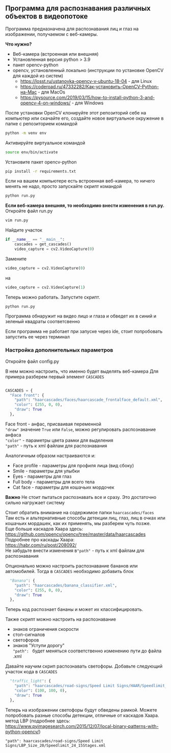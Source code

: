 ## Программа для распознавания различных объектов в видеопотоке

Программа предназначена для распознавания лиц и глаз на изображении, получаемом с веб-камеры.

**Что нужно?**
+ Веб-камера (встроенная или внешняя)
+ Установленная версия python > 3.9
+ пакет opencv-python
+ opencv, установленный локально (инструкции по установке OpenCV для каждой из систем)
  - https://losst.ru/ustanovka-opencv-v-ubuntu-18-04 - для Linux
  - https://coderoad.ru/47332282/Как-установить-OpenCV-Python-на-Mac - для MacOs
  - https://pysource.com/2019/03/15/how-to-install-python-3-and-opencv-4-on-windows/ - для Windows

После установки OpenCV клонируйте этот репозиторий себе на компьютер или скачайте его, создайте новое виртуальное окружение в папке с репозиторием командой
```bash
python -m venv env
```  
Активируйте виртуальное командой
```bash
source env/bin/activate
```
Установите пакет opencv-python
```bash
pip install -r requirements.txt
```  

Если на вашем компьютере есть встроенная веб-камера, то ничего менять не надо, просто запускайте скрипт командой
```bash
python run.py
```

**Если веб-камера внешняя, то необходимо внести изменения в run.py.**   
Откройте файл run.py
```bash
vim run.py
```

Найдите участок
```python
if __name__ == "__main__":
    cascades = get_cascades()
    video_capture = cv2.VideoCapture(0)
```
Замените
```python
video_capture = cv2.VideoCapture(0)
```
на
```python
video_capture = cv2.VideoCapture(1)
```

Теперь можно работать. Запустите скрипт. 
```bash
python run.py
```
Программа обнаружит на видео лицо и глаза и обведет их в синий и зеленый квадраты соответсвенно

Если программа не работает при запуске через ide, стоит попробовать запустить ее через терминал

### Настройка дополнительных параметров

Откройте файл config.py

В нем можно настроить, что именно будет выделять веб-камера
Для примера разберем первый элемент ```CASCADES```
```python

CASCADES = {
  "Face front": {
    "path": "haarcascades/faces/haarcascade_frontalface_default.xml",
    "color": (255, 0, 0),
    "draw": True
  },
```

Face front - анфас, присваивая переменной   
```"draw"``` значение ```True``` или ```False```, можно регулировать распознавание анфаса  
```"color"``` - параметры цвета рамки для выделения  
```"path"``` - путь к xml файлам для распознавания


Аналогичным образом настраиваются и:  
- Face profile - параметры для профиля лица (вид сбоку)  
- Smile - параметры для улыбки  
- Eyes - параметры для глаз  
- Full body - параметры для всего тела  
- Cat face - параметры для кошачьих мордочек  

**Важно**
Не стоит пытаться распознавать все и сразу. Это достаточно сильно нагружает систему

Стоит обратить внимание на содержимое папки ```haarcascades/faces```  
Там есть и альтернативные способы детекции лиц, глаз, лиц в очках или кошачьих мордашек, как их применять, мы разберем чуть позже.  
Еще больше каскадов Хаара здесь:
https://github.com/opencv/opencv/tree/master/data/haarcascades  
Подробнее про каскады Хаара:  
https://habr.com/ru/post/208092/  
Не забудьте внести изменения в```"path"``` - путь к xml файлам для распознавания

Опционально можно настроить распознавание бананов или автомобилей. Тогда в ```CASCADES``` необходимо добавить блок
```python
  "Banana": {
    "path": "haarcascades/banana_classifier.xml",
    "color": (255, 0, 0),
    "draw": True
  },
```
Теперь код распознает бананы и может их классифицировать.

Также скрипт можно настроить на распознавание 
- знаков ограничения скорости 
- стоп-сигналов
- светофоров
- знаков "Уступи дорогу"  
  ```"path": ``` будет меняться соответственно изменению пути до файла .xml

Давайте научим скрип распознавать светофоры. Добавьте следующий участок кода в ```CASCADES```

```python
  "traffic_light": {
    "path": "haarcascades/road-signs/Speed Limit Signs/HAAR/Speedlimit_HAAR_ 17Stages.xml",
    "color": (100, 100, 0),
    "draw": True
  },
```

Теперь на изображении светофоры будут обведены рамкой. Можете попробовать разные способы детекции, отличные от каскадов Хаара.  
метод LBP (подробнее здесь: https://www.pyimagesearch.com/2015/12/07/local-binary-patterns-with-python-opencv/)

```"path": haarcascades/road-signs/Speed Limit Signs/LBP_Size_20/Speedlimit_24_15Stages.xml```
